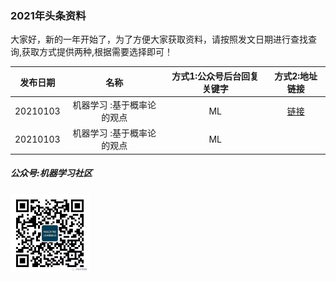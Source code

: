 ### 2021年头条资料

大家好，新的一年开始了，为了方便大家获取资料，请按照发文日期进行查找查询,获取方式提供两种,根据需要选择即可！

| 发布日期 |名称|方式1:公众号后台回复关键字 |方式2:地址链接|
| :---------:|:---:|:---:|:---:|
| 20210103 |  机器学习 :基于概率论的观点| ML |[链接](https://github.com/probml/pml-book/releases/download/2020-12-28/pml1-2020-12-28.pdf)|
| 20210103 |  机器学习 :基于概率论的观点| ML ||

##### 公众号:机器学习社区
<img src="/2021/pic/WechatIMG14.jpeg" width="25%">
